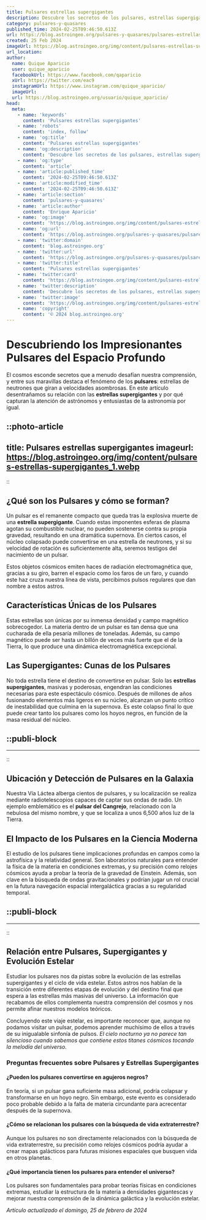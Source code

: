 ```yaml
---
title: Pulsares estrellas supergigantes
description: Descubre los secretos de los pulsares, estrellas supergigantes que desafían nuestro entendimiento del universo con su poder y misterio.
category: pulsares-y-quasares
published_time: 2024-02-25T09:46:50.613Z
url: https://blog.astroingeo.org/pulsares-y-quasares/pulsares-estrellas-supergigantes
created: 25 Feb 2024
imageUrl: https://blog.astroingeo.org/img/content/pulsares-estrellas-supergigantes_1.webp
url_location:
author:
  name: Quique Aparicio
  user: quique_aparicio
  facebookUrl: https://www.facebook.com/qaparicio
  xUrl: https://twitter.com/eac9
  instagramUrl: https://www.instagram.com/quique_aparicio/
  imageUrl: 
  url: https://blog.astroingeo.org/usuario/quique_aparicio/
head:
  meta:
    - name: 'keywords'
      content: 'Pulsares estrellas supergigantes'
    - name: 'robots'
      content: 'index, follow'
    - name: 'og:title'
      content: 'Pulsares estrellas supergigantes'
    - name: 'og:description'
      content: 'Descubre los secretos de los pulsares, estrellas supergigantes que desafían nuestro entendimiento del universo con su poder y misterio.'
    - name: 'og:type'
      content: 'article'
    - name: 'article:published_time'
      content: '2024-02-25T09:46:50.613Z'
    - name: 'article:modified_time'
      content: '2024-02-25T09:46:50.613Z'
    - name: 'article:section'
      content: 'pulsares-y-quasares'
    - name: 'article:author'
      content: 'Enrique Aparicio'
    - name: 'og:image'
      content: 'https://blog.astroingeo.org/img/content/pulsares-estrellas-supergigantes_1.webp'
    - name: 'og:url'
      content: 'https://blog.astroingeo.org/pulsares-y-quasares/pulsares-estrellas-supergigantes'
    - name: 'twitter:domain'
      content: 'blog.astroingeo.org'
    - name: 'twitter:url'
      content: 'https://blog.astroingeo.org/pulsares-y-quasares/pulsares-estrellas-supergigantes'
    - name: 'twitter:title'
      content: 'Pulsares estrellas supergigantes'
    - name: 'twitter:card'
      content: 'https://blog.astroingeo.org/img/content/pulsares-estrellas-supergigantes_1.webp'
    - name: 'twitter:description'
      content: 'Descubre los secretos de los pulsares, estrellas supergigantes que desafían nuestro entendimiento del universo con su poder y misterio.'
    - name: 'twitter:image'
      content: 'https://blog.astroingeo.org/img/content/pulsares-estrellas-supergigantes_1.webp'
    - name: 'copyright'
      content: '© 2024 blog.astroingeo.org'
---
```

# Descubriendo los Impresionantes Pulsares del Espacio Profundo

El cosmos esconde secretos que a menudo desafían nuestra comprensión, y entre sus maravillas destaca el fenómeno de los **pulsares**: estrellas de neutrones que giran a velocidades asombrosas. En este artículo desentrañamos su relación con las **estrellas supergigantes** y por qué capturan la atención de astrónomos y entusiastas de la astronomía por igual.


::photo-article
---
title: Pulsares estrellas supergigantes
imageurl: https://blog.astroingeo.org/img/content/pulsares-estrellas-supergigantes_1.webp
---
::


## ¿Qué son los Pulsares y cómo se forman?

Un pulsar es el remanente compacto que queda tras la explosiva muerte de una **estrella supergigante**. Cuando estas imponentes esferas de plasma agotan su combustible nuclear, no pueden sostenerse contra su propia gravedad, resultando en una dramática supernova. En ciertos casos, el núcleo colapsado puede convertirse en una estrella de neutrones, y si su velocidad de rotación es suficientemente alta, seremos testigos del nacimiento de un pulsar.

Estos objetos cósmicos emiten haces de radiación electromagnética que, gracias a su giro, barren el espacio como los faros de un faro, y cuando este haz cruza nuestra línea de vista, percibimos pulsos regulares que dan nombre a estos astros.

## Características Únicas de los Pulsares

Estas estrellas son únicas por su inmensa densidad y campo magnético sobrecogedor. La materia dentro de un pulsar es tan densa que una cucharada de ella pesaría millones de toneladas. Además, su campo magnético puede ser hasta un billón de veces más fuerte que el de la Tierra, lo que produce una dinámica electromagnética excepcional.

## Las Supergigantes: Cunas de los Pulsares

No toda estrella tiene el destino de convertirse en pulsar. Solo las **estrellas supergigantes**, masivas y poderosas, engendran las condiciones necesarias para este espectáculo cósmico. Después de millones de años fusionando elementos más ligeros en su núcleo, alcanzan un punto crítico de inestabilidad que culmina en la supernova. Es este colapso final lo que puede crear tanto los pulsares como los hoyos negros, en función de la masa residual del núcleo.


  ::publi-block
  ---
  ---
  ::
  
  
## Ubicación y Detección de Pulsares en la Galaxia

Nuestra Vía Láctea alberga cientos de pulsares, y su localización se realiza mediante radiotelescopios capaces de captar sus ondas de radio. Un ejemplo emblemático es el **pulsar del Cangrejo**, relacionado con la nebulosa del mismo nombre, y que se localiza a unos 6,500 años luz de la Tierra.

## El Impacto de los Pulsares en la Ciencia Moderna

El estudio de los pulsares tiene implicaciones profundas en campos como la astrofísica y la relatividad general. Son laboratorios naturales para entender la física de la materia en condiciones extremas, y su precisión como relojes cósmicos ayuda a probar la teoría de la gravedad de Einstein. Además, son clave en la búsqueda de ondas gravitacionales y podrían jugar un rol crucial en la futura navegación espacial intergaláctica gracias a su regularidad temporal.


  ::publi-block
  ---
  ---
  ::
  
  
## Relación entre Pulsares, Supergigantes y Evolución Estelar

Estudiar los pulsares nos da pistas sobre la evolución de las estrellas supergigantes y el ciclo de vida estelar. Estos astros nos hablan de la transición entre diferentes etapas de evolución y del destino final que espera a las estrellas más masivas del universo. La información que recabamos de ellos complementa nuestra comprensión del cosmos y nos permite afinar nuestros modelos teóricos.

Concluyendo este viaje estelar, es importante reconocer que, aunque no podamos visitar un pulsar, podemos aprender muchísimo de ellos a través de su inigualable sinfonía de pulsos. *El cielo nocturno ya no parece tan silencioso cuando sabemos que contiene estos titanes cósmicos tocando la melodía del universo.*

### Preguntas frecuentes sobre Pulsares y Estrellas Supergigantes

#### ¿Pueden los pulsares convertirse en agujeros negros?
En teoría, si un pulsar gana suficiente masa adicional, podría colapsar y transformarse en un hoyo negro. Sin embargo, este evento es considerado poco probable debido a la falta de materia circundante para acrecentar después de la supernova.

#### ¿Cómo se relacionan los pulsares con la búsqueda de vida extraterrestre?
Aunque los pulsares no son directamente relacionados con la búsqueda de vida extraterrestre, su precisión como relojes cósmicos podría ayudar a crear mapas galácticos para futuras misiones espaciales que busquen vida en otros planetas.

#### ¿Qué importancia tienen los pulsares para entender el universo?
Los pulsares son fundamentales para probar teorías físicas en condiciones extremas, estudiar la estructura de la materia a densidades gigantescas y mejorar nuestra comprensión de la dinámica galáctica y la evolución estelar.

_Artículo actualizado el domingo, 25 de febrero de 2024_